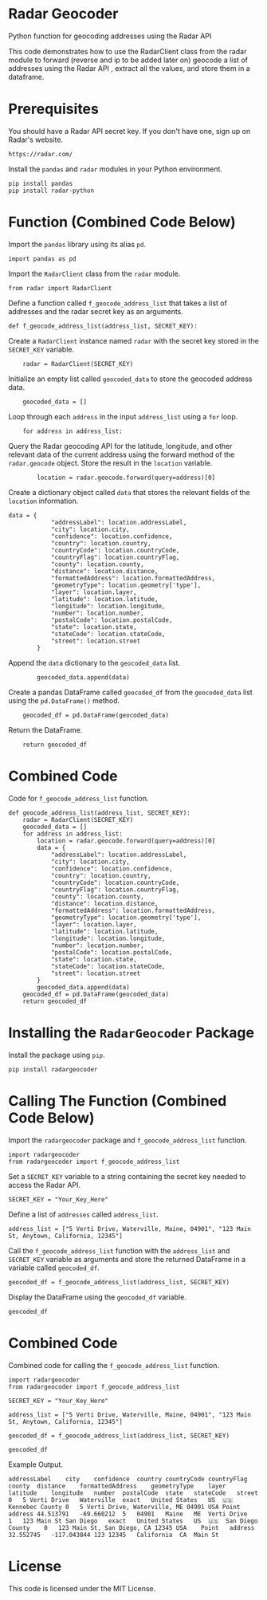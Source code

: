 # Radar Geocoder

Python function for geocoding addresses using the Radar API

This code demonstrates how to use the RadarClient class from the radar module to forward (reverse and ip to be added later on) geocode a list of addresses using the Radar API , extract all the values, and store them in a dataframe.

# Prerequisites
You should have a Radar API secret key. If you don't have one, sign up on Radar's website.

```
https://radar.com/
```

Install the ```pandas``` and ```radar``` modules in your Python environment.

```
pip install pandas
pip install radar-python
```

# Function (Combined Code Below)
Import the ```pandas``` library using its alias ```pd```.

```
import pandas as pd
```

Import the ```RadarClient``` class from the ```radar``` module.

```
from radar import RadarClient
```

Define a function called ```f_geocode_address_list``` that takes a list of addresses and the radar secret key as an arguments.

```
def f_geocode_address_list(address_list, SECRET_KEY):
```

Create a ```RadarClient``` instance named ```radar``` with the secret key stored in the ```SECRET_KEY``` variable.

```
    radar = RadarClient(SECRET_KEY)
```

Initialize an empty list called ```geocoded_data``` to store the geocoded address data.

```
    geocoded_data = []
```

Loop through each ```address``` in the input ```address_list``` using a ```for``` loop.

```
    for address in address_list:
```

Query the Radar geocoding API for the latitude, longitude, and other relevant data of the current address using the forward method of the ```radar.geocode``` object. Store the result in the ```location``` variable.

```
        location = radar.geocode.forward(query=address)[0]
```

Create a dictionary object called ```data``` that stores the relevant fields of the ```location``` information.

```
data = {
            "addressLabel": location.addressLabel,
            "city": location.city,
            "confidence": location.confidence,
            "country": location.country,
            "countryCode": location.countryCode,
            "countryFlag": location.countryFlag,
            "county": location.county,
            "distance": location.distance,
            "formattedAddress": location.formattedAddress,
            "geometryType": location.geometry['type'],
            "layer": location.layer,
            "latitude": location.latitude,
            "longitude": location.longitude,
            "number": location.number,
            "postalCode": location.postalCode,
            "state": location.state,
            "stateCode": location.stateCode,
            "street": location.street
        }
```

Append the ```data``` dictionary to the ```geocoded_data``` list.

```
        geocoded_data.append(data)
```

Create a pandas DataFrame called ```geocoded_df``` from the ```geocoded_data``` list using the ```pd.DataFrame()``` method.

```
    geocoded_df = pd.DataFrame(geocoded_data)
```

Return the DataFrame.

```
    return geocoded_df
```

# Combined Code

Code for ```f_geocode_address_list``` function.

```
def geocode_address_list(address_list, SECRET_KEY):
    radar = RadarClient(SECRET_KEY)
    geocoded_data = []
    for address in address_list:
        location = radar.geocode.forward(query=address)[0]
        data = {
            "addressLabel": location.addressLabel,
            "city": location.city,
            "confidence": location.confidence,
            "country": location.country,
            "countryCode": location.countryCode,
            "countryFlag": location.countryFlag,
            "county": location.county,
            "distance": location.distance,
            "formattedAddress": location.formattedAddress,
            "geometryType": location.geometry['type'],
            "layer": location.layer,
            "latitude": location.latitude,
            "longitude": location.longitude,
            "number": location.number,
            "postalCode": location.postalCode,
            "state": location.state,
            "stateCode": location.stateCode,
            "street": location.street
        }
        geocoded_data.append(data)
    geocoded_df = pd.DataFrame(geocoded_data)
    return geocoded_df
```

# Installing the ```RadarGeocoder``` Package
Install the package using ```pip```.

```
pip install radargeocoder
```

# Calling The Function (Combined Code Below)
Import the ```radargeocoder``` package and ```f_geocode_address_list``` function.

```
import radargeocoder
from radargeocoder import f_geocode_address_list
```

Set a ```SECRET_KEY``` variable to a string containing the secret key needed to access the Radar API.

```
SECRET_KEY = "Your_Key_Here"
```

Define a list of ```addresses``` called ```address_list```.

```
address_list = ["5 Verti Drive, Waterville, Maine, 04901", "123 Main St, Anytown, California, 12345"]
```

Call the ```f_geocode_address_list``` function with the ```address_list``` and ```SECRET_KEY``` variable as arguments and store the returned DataFrame in a variable called ```geocoded_df```.

```
geocoded_df = f_geocode_address_list(address_list, SECRET_KEY)
```

Display the DataFrame using the ```geocoded_df``` variable.

```
geocoded_df
```

# Combined Code

Combined code for calling the ```f_geocode_address_list``` function.

```
import radargeocoder
from radargeocoder import f_geocode_address_list

SECRET_KEY = "Your_Key_Here"

address_list = ["5 Verti Drive, Waterville, Maine, 04901", "123 Main St, Anytown, California, 12345"]

geocoded_df = f_geocode_address_list(address_list, SECRET_KEY)

geocoded_df
```

Example Output.

```
addressLabel	city	confidence	country	countryCode	countryFlag	county	distance	formattedAddress	geometryType	layer	latitude	longitude	number	postalCode	state	stateCode	street
0	5 Verti Drive	Waterville	exact	United States	US	🇺🇸	Kennebec County	0	5 Verti Drive, Waterville, ME 04901 USA	Point	address	44.513791	-69.660212	5	04901	Maine	ME	Verti Drive
1	123 Main St	San Diego	exact	United States	US	🇺🇸	San Diego County	0	123 Main St, San Diego, CA 12345 USA	Point	address	32.552745	-117.043844	123	12345	California	CA	Main St
```

# License
This code is licensed under the MIT License.
